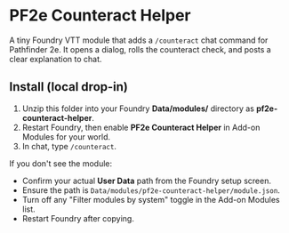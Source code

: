 
# PF2e Counteract Helper

A tiny Foundry VTT module that adds a `/counteract` chat command for Pathfinder 2e. It opens a dialog, rolls the counteract check, and posts a clear explanation to chat.

## Install (local drop-in)
1. Unzip this folder into your Foundry **Data/modules/** directory as **pf2e-counteract-helper**.
2. Restart Foundry, then enable **PF2e Counteract Helper** in Add-on Modules for your world.
3. In chat, type `/counteract`.

If you don't see the module:
- Confirm your actual **User Data** path from the Foundry setup screen.
- Ensure the path is `Data/modules/pf2e-counteract-helper/module.json`.
- Turn off any "Filter modules by system" toggle in the Add-on Modules list.
- Restart Foundry after copying.
